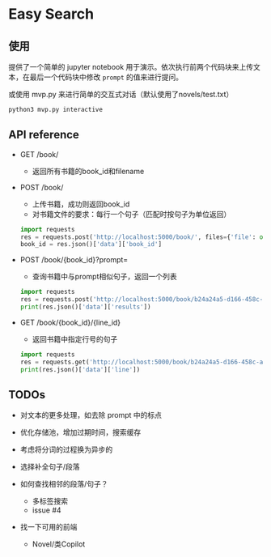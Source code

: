 # Easy Search

## 使用

提供了一个简单的 jupyter notebook 用于演示。依次执行前两个代码块来上传文本，在最后一个代码块中修改 `prompt` 的值来进行提问。

或使用 mvp.py 来进行简单的交互式对话（默认使用了novels/test.txt）
```bash
python3 mvp.py interactive
```

## API reference

- GET /book/
    - 返回所有书籍的book_id和filename

- POST /book/
    - 上传书籍，成功则返回book_id
    - 对书籍文件的要求：每行一个句子（匹配时按句子为单位返回）
    ```python
    import requests
    res = requests.post('http://localhost:5000/book/', files={'file': open('test.txt', 'rb')})
    book_id = res.json()['data']['book_id']
    ```

- POST /book/{book_id}?prompt=
    - 查询书籍中与prompt相似句子，返回一个列表
    ```python
    import requests
    res = requests.post('http://localhost:5000/book/b24a24a5-d166-458c-a794-d64733737c35?prompt=物理学从来没有')
    print(res.json()['data']['results'])
    ```

- GET /book/{book_id}/{line_id}
    - 返回书籍中指定行号的句子
    ```python
    import requests
    res = requests.get('http://localhost:5000/book/b24a24a5-d166-458c-a794-d64733737c35/0')
    print(res.json()['data']['line'])
    ```

## TODOs

- 对文本的更多处理，如去除 prompt 中的标点
- 优化存储池，增加过期时间，搜索缓存
- 考虑将分词的过程换为异步的

- 选择补全句子/段落
- 如何查找相邻的段落/句子？
    - 多标签搜索
    - issue #4

- 找一下可用的前端
    - Novel/类Copilot